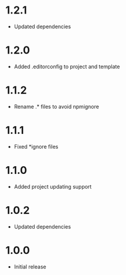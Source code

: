 # 1.2.1
- Updated dependencies

# 1.2.0
- Added .editorconfig to project and template

# 1.1.2
- Rename .* files to avoid npmignore

# 1.1.1
- Fixed *ignore files

# 1.1.0
- Added project updating support

# 1.0.2
- Updated dependencies

# 1.0.0
- Initial release
